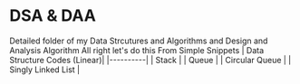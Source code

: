 # DSA & DAA
Detailed folder of my Data Strcutures and Algorithms and Design and Analysis Algorithm
All right let's do this
From Simple Snippets
| Data Structure Codes (Linear)|
|----------|
| Stack                        | 
| Queue                        | 
| Circular Queue               | 
| Singly Linked List           | 
